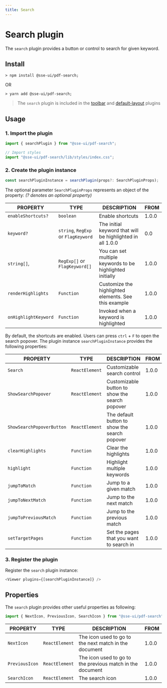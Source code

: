 ```yaml
---
title: Search
---
```


# Search plugin

The `search` plugin provides a button or control to search for given keyword.

## Install

```
> npm install @sse-ui/pdf-search;
```

OR

```
> yarn add @sse-ui/pdf-search;
```

> The `search` plugin is included in the [toolbar](/docs/sse-pdf-viewer/plugins/Toolbar) and [default-layout](/docs/sse-pdf-viewer/plugins/Default-layout) plugins

## Usage

### 1. Import the plugin

```javascript
import { searchPlugin } from "@sse-ui/pdf-search";

// Import styles
import "@sse-ui/pdf-search/lib/styles/index.css";
```

### 2. Create the plugin instance

```typescript
const searchPluginInstance = searchPlugin(props?: SearchPluginProps);
```

The optional parameter `SearchPluginProps` represents an object of the property:
_(? denotes an optional property)_

| PROPERTY             | TYPE                                | DESCRIPTION                                               | FROM  |
| -------------------- | ----------------------------------- | --------------------------------------------------------- | ----- |
| `enableShortcuts?`   | `boolean`                           | Enable shortcuts                                          | 1.0.0 |
| `keyword?`           | `string`, `RegExp` or `FlagKeyword` | The initial keyword that will be highlighted in all 1.0.0 | 0.0   |
| `string[]`,          | `RegExp[]` or `FlagKeyword[]`       | You can set multiple keywords to be highlighted initially | 1.0.0 |
| `renderHighlights`   | `Function`                          | Customize the highlighted elements. See this example      | 1.0.0 |
| `onHighlightKeyword` | `Function`                          | Invoked when a keyword is highlighted                     | 1.0.0 |

By default, the shortcuts are enabled. Users can press `ctrl` + `F` to open the search popover.
The plugin instance `searchPluginInstance` provides the following properties:

| PROPERTY                  | TYPE           | DESCRIPTION                                    | FROM  |
| ------------------------- | -------------- | ---------------------------------------------- | ----- |
| `Search`                  | `ReactElement` | Customizable search control                    | 1.0.0 |
| `ShowSearchPopover`       | `ReactElement` | Customizable button to show the search popover | 1.0.0 |
| `ShowSearchPopoverButton` | `ReactElement` | The default button to show the search popover  | 1.0.0 |
| `clearHighlights`         | `Function`     | Clear the highlights                           | 1.0.0 |
| `highlight`               | `Function`     | Highlight multiple keywords                    | 1.0.0 |
| `jumpToMatch`             | `Function`     | Jump to a given match                          | 1.0.0 |
| `jumpToNextMatch`         | `Function`     | Jump to the next match                         | 1.0.0 |
| `jumpToPreviousMatch`     | `Function`     | Jump to the previous match                     | 1.0.0 |
| `setTargetPages`          | `Function`     | Set the pages that you want to search in       | 1.0.0 |

### 3. Register the plugin

Register the `search` plugin instance:

```javascript
<Viewer plugins={[searchPluginInstance]} />
```

## Properties

The `search` plugin provides other useful properties as following:

```javascript
import { NextIcon, PreviousIcon, SearchIcon } from "@sse-ui/pdf-search";
```

| PROPERTY       | TYPE           | DESCRIPTION                                               | FROM  |
| -------------- | -------------- | --------------------------------------------------------- | ----- |
| `NextIcon`     | `ReactElement` | The icon used to go to the next match in the document     | 1.0.0 |
| `PreviousIcon` | `ReactElement` | The icon used to go to the previous match in the document | 1.0.0 |
| `SearchIcon`   | `ReactElement` | The search icon                                           | 1.0.0 |
